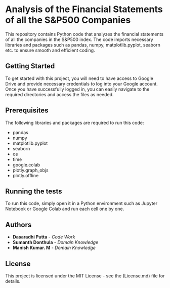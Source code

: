 # Analysis of the Financial Statements of all the S&P500 Companies

This repository contains Python code that analyzes the financial statements of all the companies in the S&P500 index. The code imports necessary libraries and packages such as pandas, numpy, matplotlib.pyplot, seaborn etc. to ensure smooth and efficient coding.

## Getting Started

To get started with this project, you will need to have access to Google Drive and provide necessary credentials to log into your Google account. Once you have successfully logged in, you can easily navigate to the required directories and access the files as needed.

## Prerequisites

The following libraries and packages are required to run this code:

* pandas
* numpy
* matplotlib.pyplot
* seaborn
* os
* time
* google.colab
* plotly.graph_objs
* plotly.offline


## Running the tests

To run this code, simply open it in a Python environment such as Jupyter Notebook or Google Colab and run each cell one by one.

## Authors

* **Dasaradhi Putta** - *Code Work*
* **Sumanth Donthula** - *Domain Knowledge*
* **Manish Kumar. M** - *Domain Knowledge*

## License

This project is licensed under the MIT License - see the (License.md) file for details.
